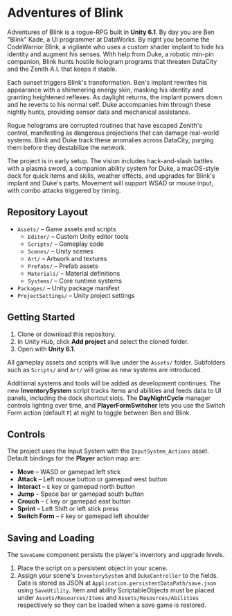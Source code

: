 # Adventures of Blink

Adventures of Blink is a rogue-RPG built in **Unity 6.1**. By day you are Ben "Blink" Kade, a UI programmer at DataWorks. By night you become the CodeWarrior Blink, a vigilante who uses a custom shader implant to hide his identity and augment his senses. With help from Duke, a robotic min-pin companion, Blink hunts hostile hologram programs that threaten DataCity and the Zenith A.I. that keeps it stable.

Each sunset triggers Blink's transformation. Ben's implant rewrites his appearance with a shimmering energy skin, masking his identity and granting heightened reflexes. As daylight returns, the implant powers down and he reverts to his normal self. Duke accompanies him through these nightly hunts, providing sensor data and mechanical assistance.

Rogue holograms are corrupted routines that have escaped Zenith's control, manifesting as dangerous projections that can damage real-world systems. Blink and Duke track these anomalies across DataCity, purging them before they destabilize the network.

The project is in early setup. The vision includes hack-and-slash battles with a plasma sword, a companion ability system for Duke, a macOS-style dock for quick items and skills, weather effects, and upgrades for Blink's implant and Duke's parts. Movement will support WSAD or mouse input, with combo attacks triggered by timing.

## Repository Layout
- `Assets/` – Game assets and scripts
  - `Editor/` – Custom Unity editor tools
  - `Scripts/` – Gameplay code
  - `Scenes/` – Unity scenes
  - `Art/` – Artwork and textures
  - `Prefabs/` – Prefab assets
  - `Materials/` – Material definitions
  - `Systems/` – Core runtime systems
- `Packages/` – Unity package manifest
- `ProjectSettings/` – Unity project settings

## Getting Started
1. Clone or download this repository.
2. In Unity Hub, click **Add project** and select the cloned folder.
3. Open with **Unity 6.1**.

All gameplay assets and scripts will live under the `Assets/` folder. Subfolders such as `Scripts/` and `Art/` will grow as new systems are introduced.

Additional systems and tools will be added as development continues.
The new **InventorySystem** script tracks items and abilities and feeds data to UI panels, including the dock shortcut slots.
The **DayNightCycle** manager controls lighting over time, and **PlayerFormSwitcher** lets you use the Switch Form action (default `F`) at night to toggle between Ben and Blink.

## Controls
The project uses the Input System with the `InputSystem_Actions` asset.
Default bindings for the **Player** action map are:

- **Move** – WASD or gamepad left stick
- **Attack** – Left mouse button or gamepad west button
- **Interact** – `E` key or gamepad north button
- **Jump** – Space bar or gamepad south button
- **Crouch** – `C` key or gamepad east button
- **Sprint** – Left Shift or left stick press
- **Switch Form** – `F` key or gamepad left shoulder

## Saving and Loading
The `SaveGame` component persists the player's inventory and upgrade levels.
1. Place the script on a persistent object in your scene.
2. Assign your scene's `InventorySystem` and `DukeController` to the fields.
Data is stored as JSON at `Application.persistentDataPath/save.json` using
`SaveUtility`.
Item and ability ScriptableObjects must be placed under `Assets/Resources/Items`
and `Assets/Resources/Abilities` respectively so they can be loaded when a save
game is restored.
